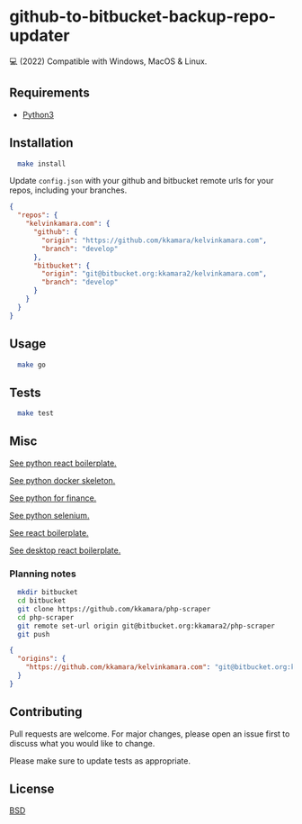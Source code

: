 # github-to-bitbucket-backup-repo-updater

💻 (2022) Compatible with Windows, MacOS & Linux.

## Requirements

* [Python3](https://www.python.org/)

## Installation

```bash
  make install
```

Update `config.json` with your github and bitbucket remote urls for your repos, including your branches.

```json
{
  "repos": {
    "kelvinkamara.com": {
      "github": {
        "origin": "https://github.com/kkamara/kelvinkamara.com",
        "branch": "develop"
      },
      "bitbucket": {
        "origin": "git@bitbucket.org:kkamara2/kelvinkamara.com",
        "branch": "develop"
      }
    }
  }
}
```

## Usage

```bash
  make go
```

## Tests

```bash
  make test
```

## Misc

[See python react boilerplate.](https://github.com/kkamara/python-react-boilerplate)

[See python docker skeleton.](https://github.com/kkamara/python-docker-skeleton)

[See python for finance.](https://github.com/kkamara/python-for-finance)

[See python selenium.](https://github.com/kkamara/python-selenium)

[See react boilerplate.](https://github.com/kkamara/react-boilerplate)

[See desktop react boilerplate.](https://github.com/kkamara/desktop-react-boilerplate)

### Planning notes

```bash
  mkdir bitbucket
  cd bitbucket
  git clone https://github.com/kkamara/php-scraper
  cd php-scraper
  git remote set-url origin git@bitbucket.org:kkamara2/php-scraper
  git push
```

```json
{
  "origins": {
    "https://github.com/kkamara/kelvinkamara.com": "git@bitbucket.org:kkamara2/kelvinkamara.com"
  }
}

```
## Contributing
Pull requests are welcome. For major changes, please open an issue first to discuss what you would like to change.

Please make sure to update tests as appropriate.

## License
[BSD](https://opensource.org/licenses/BSD-3-Clause)

